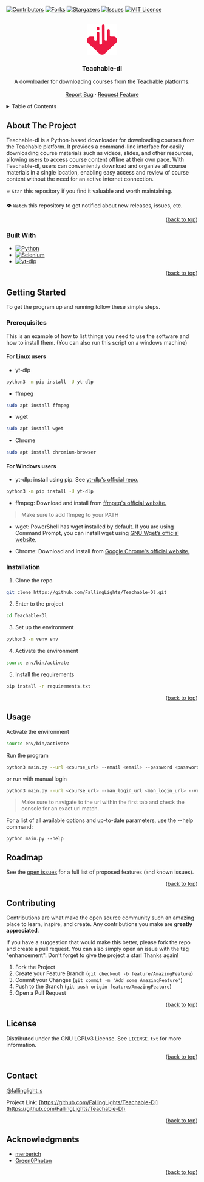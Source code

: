 <a name="readme-top"></a>

<!-- PROJECT SHIELDS -->

[![Contributors][contributors-shield]][contributors-url]
[![Forks][forks-shield]][forks-url]
[![Stargazers][stars-shield]][stars-url]
[![Issues][issues-shield]][issues-url]
[![MIT License][license-shield]][license-url]

<!-- PROJECT LOGO -->
<br />
<div align="center">
  <a href="https://github.com/FallingLights/Teachable-Dl">
    <img src="images/logo.png" alt="Logo" width="80" height="80">
  </a>

<h3 align="center">Teachable-dl</h3>

  <p align="center">
    A downloader for downloading courses from the Teachable platforms.
    <br />
    <br />
    <a href="https://github.com/FallingLights/Teachable-Dl/issues">Report Bug</a>
    ·
    <a href="https://github.com/FallingLights/Teachable-Dl/issues">Request Feature</a>
  </p>
</div>

<!-- TABLE OF CONTENTS -->
<details>
  <summary>Table of Contents</summary>
  <ol>
    <li>
      <a href="#about-the-project">About The Project</a>
      <ul>
        <li><a href="#built-with">Built With</a></li>
      </ul>
    </li>
    <li>
      <a href="#getting-started">Getting Started</a>
      <ul>
        <li><a href="#prerequisites">Prerequisites</a></li>
        <li><a href="#installation">Installation</a></li>
      </ul>
    </li>
    <li><a href="#usage">Usage</a></li>
    <li><a href="#roadmap">Roadmap</a></li>
    <li><a href="#contributing">Contributing</a></li>
    <li><a href="#license">License</a></li>
    <li><a href="#contact">Contact</a></li>
    <li><a href="#acknowledgments">Acknowledgments</a></li>
  </ol>
</details>

<!-- ABOUT THE PROJECT -->

## About The Project

<!--[![Product Name Screen Shot][product-screenshot]](https://example.com) -->

Teachable-dl is a Python-based downloader for downloading courses from the Teachable platform. It provides a command-line interface for easily downloading course materials such as videos, slides, and other resources, allowing users to access course content offline at their own pace. With Teachable-dl, users can conveniently download and organize all course materials in a single location, enabling easy access and review of course content without the need for an active internet connection.

⭐ `Star` this repository if you find it valuable and worth maintaining.

👁 `Watch` this repository to get notified about new releases, issues, etc.

<p align="right">(<a href="#readme-top">back to top</a>)</p>

### Built With

- [![Python][Python.org]][Python-url]
- [![Selenium][Selenium.org]][Selenium-url]
- [![yt-dlp][yt-dlp.org]][yt-dlp-url]

<p align="right">(<a href="#readme-top">back to top</a>)</p>

<!-- GETTING STARTED -->

## Getting Started

To get the program up and running follow these simple steps.

### Prerequisites

This is an example of how to list things you need to use the software and how to install them.
(You can also run this script on a windows machine)
#### For Linux users
- yt-dlp

```sh
python3 -m pip install -U yt-dlp
```

- ffmpeg

```sh
sudo apt install ffmpeg
```

- wget

```sh
sudo apt install wget
```

- Chrome

```sh
sudo apt install chromium-browser
```

#### For Windows users
- yt-dlp: install using pip. See [yt-dlp's official repo.](https://github.com/yt-dlp/yt-dlp/)

```sh
python3 -m pip install -U yt-dlp
```

- ffmpeg: Download and install from [ffmpeg's official website.](https://ffmpeg.org/download.html)
> Make sure to add ffmpeg to your PATH

- wget: PowerShell has wget installed by default. If you are using Command Prompt, you can install wget using [GNU Wget’s official website.](https://www.gnu.org/software/wget/)

- Chrome: Download and install from [Google Chrome's official website.](https://www.google.com/chrome/)

### Installation

1. Clone the repo

```sh
git clone https://github.com/FallingLights/Teachable-Dl.git
```

2. Enter to the project

```sh
cd Teachable-Dl
```

3. Set up the environment

```sh
python3 -m venv env
```

4. Activate the environment

```sh
source env/bin/activate
```

5. Install the requirements

```sh
pip install -r requirements.txt
```

<p align="right">(<a href="#readme-top">back to top</a>)</p>

<!-- USAGE EXAMPLES -->

## Usage

Activate the environment

```sh
source env/bin/activate
```

Run the program

```sh
python3 main.py --url <course_url> --email <email> --password <password>
```

or run with manual login

```sh
python3 main.py --url <course_url> --man_login_url <man_login_url> --verbose
```

> Make sure to navigate to the url within the first tab and check the console for an exact url match.

For a list of all available options and up-to-date parameters, use the --help command:
```shell
python main.py --help
```

<!-- ROADMAP -->

## Roadmap

See the [open issues](https://github.com/FallingLights/Teachable-Dl/issues) for a full list of proposed features (and known issues).

<p align="right">(<a href="#readme-top">back to top</a>)</p>

<!-- CONTRIBUTING -->

## Contributing

Contributions are what make the open source community such an amazing place to learn, inspire, and create. Any contributions you make are **greatly appreciated**.

If you have a suggestion that would make this better, please fork the repo and create a pull request. You can also simply open an issue with the tag "enhancement".
Don't forget to give the project a star! Thanks again!

1. Fork the Project
2. Create your Feature Branch (`git checkout -b feature/AmazingFeature`)
3. Commit your Changes (`git commit -m 'Add some AmazingFeature'`)
4. Push to the Branch (`git push origin feature/AmazingFeature`)
5. Open a Pull Request

<p align="right">(<a href="#readme-top">back to top</a>)</p>

<!-- LICENSE -->

## License

Distributed under the GNU LGPLv3 License. See `LICENSE.txt` for more information.

<p align="right">(<a href="#readme-top">back to top</a>)</p>

<!-- CONTACT -->

## Contact

[@fallinglight_s](https://twitter.com/fallinglight_s)

Project Link: [https://github.com/FallingLights/Teachable-Dl](https://github.com/FallingLights/Teachable-Dl)

<p align="right">(<a href="#readme-top">back to top</a>)</p>

<!-- ACKNOWLEDGMENTS -->

## Acknowledgments

- [merberich](https://github.com/merberich)
- [Green0Photon](https://github.com/Green0Photon)

<p align="right">(<a href="#readme-top">back to top</a>)</p>

<!-- MARKDOWN LINKS & IMAGES -->
<!-- https://www.markdownguide.org/basic-syntax/#reference-style-links -->

[contributors-shield]: https://img.shields.io/github/contributors/FallingLights/Teachable-Dl.svg?style=for-the-badge
[contributors-url]: https://github.com/FallingLights/Teachable-Dl/graphs/contributors
[forks-shield]: https://img.shields.io/github/forks/FallingLights/Teachable-Dl.svg?style=for-the-badge
[forks-url]: https://github.com/FallingLights/Teachable-Dl/network/members
[stars-shield]: https://img.shields.io/github/stars/FallingLights/Teachable-Dl.svg?style=for-the-badge
[stars-url]: https://github.com/FallingLights/Teachable-Dl/stargazers
[issues-shield]: https://img.shields.io/github/issues/FallingLights/Teachable-Dl.svg?style=for-the-badge
[issues-url]: https://github.com/FallingLights/Teachable-Dl/issues
[license-shield]: https://img.shields.io/github/license/FallingLights/Teachable-Dl.svg?style=for-the-badge
[license-url]: https://github.com/FallingLights/Teachable-Dl/blob/master/LICENSE.txt
[product-screenshot]: images/screenshot.png
[Python.org]: https://img.shields.io/badge/Python-14354C?style=for-the-badge&logo=python&logoColor=white
[Python-url]: https://www.python.org
[Selenium.org]: https://img.shields.io/badge/Selenium-43B02A?style=for-the-badge&logo=selenium&logoColor=white
[Selenium-url]: https://www.selenium.dev
[yt-dlp.org]: https://img.shields.io/badge/yt--dlp-000000?style=for-the-badge&logo=github&logoColor=white
[yt-dlp-url]: https://github.com/yt-dlp/yt-dlp
